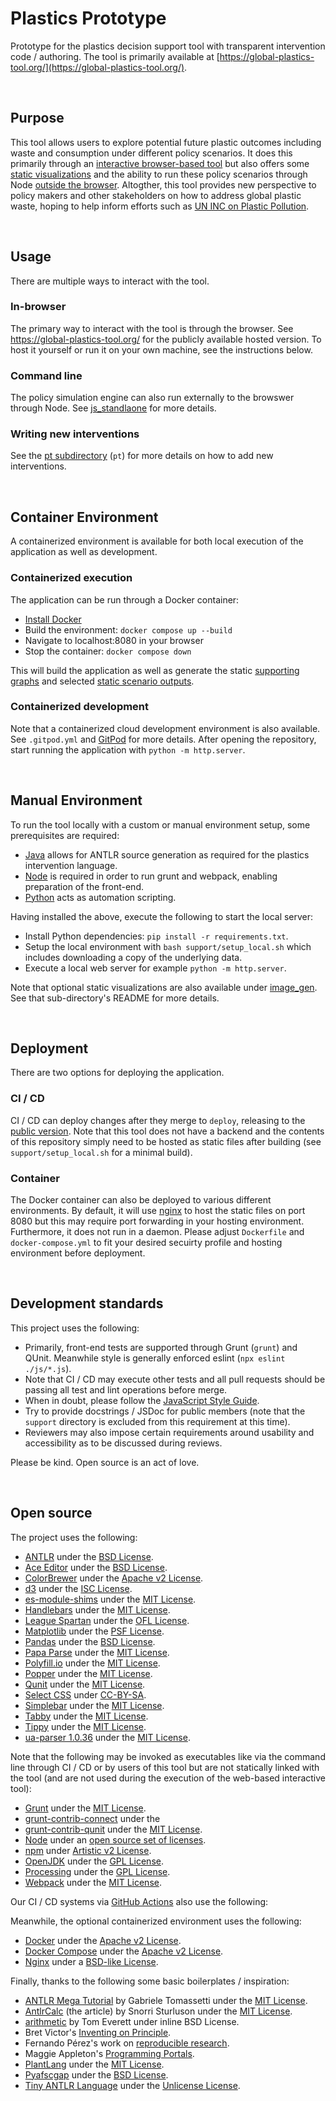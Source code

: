 Plastics Prototype
===============================================================================
Prototype for the plastics decision support tool with transparent intervention code / authoring. The tool is primarily available at [https://global-plastics-tool.org/](https://global-plastics-tool.org/).

<br>

Purpose
--------------------------------------------------------------------------------
This tool allows users to explore potential future plastic outcomes including waste and consumption under different policy scenarios. It does this primarily through an [interactive browser-based tool](https://global-plastics-tool.org/) but also offers some [static visualizations](https://github.com/SchmidtDSE/plastics-prototype/tree/main/image_gen) and the ability to run these policy scenarios through Node [outside the browser](https://github.com/SchmidtDSE/plastics-prototype/tree/main/js_standalone). Altogther, this tool provides new perspective to policy makers and other stakeholders on how to address global plastic waste, hoping to help inform efforts such as [UN INC on Plastic Pollution](https://www.unep.org/inc-plastic-pollution).

<br>

Usage
--------------------------------------------------------------------------------
There are multiple ways to interact with the tool.

### In-browser
The primary way to interact with the tool is through the browser. See https://global-plastics-tool.org/ for the publicly available hosted version. To host it yourself or run it on your own machine, see the instructions below.

### Command line
The policy simulation engine can also run externally to the browswer through Node. See [js_standlaone](https://github.com/SchmidtDSE/plastics-prototype/tree/main/js_standalone) for more details.

### Writing new interventions
See the [pt subdirectory](https://github.com/SchmidtDSE/plastics-prototype/tree/main/pt) (`pt`) for more details on how to add new interventions.

<br>

Container Environment
--------------------------------------------------------------------------------
A containerized environment is available for both local execution of the application as well as development.

### Containerized execution
The application can be run through a Docker container:

 - [Install Docker](https://www.digitalocean.com/community/tutorials/how-to-install-and-use-docker-on-ubuntu-20-04)
 - Build the environment: `docker compose up --build`
 - Navigate to localhost:8080 in your browser
 - Stop the container: `docker compose down`

This will build the application as well as generate the static [supporting graphs](https://github.com/SchmidtDSE/plastics-prototype/tree/main/image_gen) and selected [static scenario outputs](https://github.com/SchmidtDSE/plastics-prototype/tree/main/js_standalone).

### Containerized development
Note that a containerized cloud development environment is also available. See `.gitpod.yml` and [GitPod](https://gitpod.io/) for more details. After opening the repository, start running the application with `python -m http.server`.

<br>

Manual Environment
--------------------------------------------------------------------------------
To run the tool locally with a custom or manual environment setup, some prerequisites are required:

 - [Java](https://adoptium.net/) allows for ANTLR source generation as required for the plastics intervention language.
 - [Node](https://nodejs.org/en) is required in order to run grunt and webpack, enabling preparation of the front-end.
 - [Python](https://docs.python-guide.org/starting/installation/) acts as automation scripting.

Having installed the above, execute the following to start the local server:

 - Install Python dependencies: `pip install -r requirements.txt`.
 - Setup the local environment with `bash support/setup_local.sh` which includes downloading a copy of the underlying data.
 - Execute a local web server for example `python -m http.server`.

Note that optional static visualizations are also available under [image_gen](https://github.com/SchmidtDSE/plastics-prototype/tree/main/image_gen). See that sub-directory's README for more details.

<br>

Deployment
--------------------------------------------------------------------------------
There are two options for deploying the application.

### CI / CD
CI / CD can deploy changes after they merge to `deploy`, releasing to the [public version](https://global-plastics-tool.org/). Note that this tool does not have a backend and the contents of this repository simply need to be hosted as static files after building (see `support/setup_local.sh` for a minimal build).

### Container
The Docker container can also be deployed to various different environments. By default, it will use [nginx](https://nginx.org/en/) to host the static files on port 8080 but this may require port forwarding in your hosting environment. Furthermore, it does not run in a daemon. Please adjust `Dockerfile` and `docker-compose.yml` to fit your desired secuirty profile and hosting environment before deployment.

<br>

Development standards
--------------------------------------------------------------------------------
This project uses the following:

 - Primarily, front-end tests are supported through Grunt (`grunt`) and QUnit. Meanwhile style is generally enforced eslint (`npx eslint ./js/*.js`).
 - Note that CI / CD may execute other tests and all pull requests should be passing all test and lint operations before merge.
 - When in doubt, please follow the [JavaScript Style Guide](https://google.github.io/styleguide/jsguide.html).
 - Try to provide docstrings / JSDoc for public members (note that the `support` directory is excluded from this requirement at this time).
 - Reviewers may also impose certain requirements around usability and accessibility as to be discussed during reviews.

Please be kind. Open source is an act of love.

<br>

Open source
--------------------------------------------------------------------------------
The project uses the following:

 - [ANTLR](https://www.antlr.org/index.html) under the [BSD License](https://www.antlr.org/license.html).
 - [Ace Editor](https://ace.c9.io/) under the [BSD License](https://github.com/ajaxorg/ace/blob/master/LICENSE).
 - [ColorBrewer](https://colorbrewer2.org) under the [Apache v2 License](https://github.com/axismaps/colorbrewer/blob/master/LICENCE.txt).
 - [d3](https://d3js.org/) under the [ISC License](https://github.com/d3/d3/blob/main/LICENSE).
 - [es-module-shims](https://www.npmjs.com/package/es-module-shims) under the [MIT License](https://github.com/guybedford/es-module-shims/blob/main/LICENSE).
 - [Handlebars](https://handlebarsjs.com/) under the [MIT License](https://github.com/handlebars-lang/handlebars.js/blob/master/LICENSE).
 - [League Spartan](https://www.theleagueofmoveabletype.com/league-spartan) under the [OFL License](https://opensource.org/license/ofl-1-1/).
 - [Matplotlib](https://matplotlib.org/) under the [PSF License](https://matplotlib.org/stable/users/project/license.html).
 - [Pandas](https://pandas.pydata.org/) under the [BSD License](https://github.com/pandas-dev/pandas/blob/main/LICENSE).
 - [Papa Parse](https://www.papaparse.com/) under the [MIT License](https://github.com/mholt/PapaParse/blob/master/LICENSE).
 - [Polyfill.io](https://polyfill.io/v3/) under the [MIT License](https://github.com/JakeChampion/polyfill-service/blob/main/LICENSE.md).
 - [Popper](https://popper.js.org/) under the [MIT License](https://github.com/floating-ui/floating-ui/blob/master/LICENSE).
 - [Qunit](https://qunitjs.com/) under the [MIT License](https://github.com/qunitjs/qunit/blob/main/LICENSE.txt).
 - [Select CSS](https://stackoverflow.com/questions/38788848) under [CC-BY-SA](https://stackoverflow.com/help/licensing).
 - [Simplebar](https://grsmto.github.io/simplebar/) under the [MIT License](https://github.com/Grsmto/simplebar/blob/master/LICENSE).
 - [Tabby](https://github.com/cferdinandi/tabby) under the [MIT License](https://github.com/cferdinandi/tabby/blob/master/LICENSE.md).
 - [Tippy](https://atomiks.github.io/tippyjs/) under the [MIT License](https://github.com/atomiks/tippyjs/blob/master/LICENSE).
 - [ua-parser 1.0.36](https://uaparser.js.org/) under the [MIT License](https://www.npmjs.com/package/ua-parser-js).

Note that the following may be invoked as executables like via the command line through CI / CD or by users of this tool but are not statically linked with the tool (and are not used during the execution of the web-based interactive tool):

 - [Grunt](https://gruntjs.com/) under the [MIT License](https://github.com/gruntjs/grunt/blob/main/LICENSE).
 - [grunt-contrib-connect](https://github.com/gruntjs/grunt-contrib-connect) under the 
 - [grunt-contrib-qunit](https://github.com/gruntjs/grunt-contrib-connect) under the [MIT License](https://github.com/gruntjs/grunt-contrib-connect/blob/main/LICENSE-MIT).
 - [Node](https://nodejs.org/en) under an [open source set of licenses](https://github.com/nodejs/node/blob/main/LICENSE).
 - [npm](https://www.npmjs.com/) under [Artistic v2 License](https://docs.npmjs.com/policies/npm-license).
 - [OpenJDK](https://openjdk.org/) under the [GPL License](https://www.gnu.org/licenses/old-licenses/gpl-2.0.en.html).
 - [Processing](https://processing.org/) under the [GPL License](https://github.com/benfry/processing4/blob/main/LICENSE.md).
 - [Webpack](https://webpack.js.org/) under the [MIT License](https://github.com/webpack/webpack/blob/main/LICENSE).

Our CI / CD systems via [GitHub Actions](https://docs.github.com/en/actions) also use the following:

Meanwhile, the optional containerized environment uses the following:

 - [Docker](https://docs.docker.com/engine/) under the [Apache v2 License](https://github.com/moby/moby/blob/master/LICENSE).
 - [Docker Compose](https://docs.docker.com/compose/) under the [Apache v2 License](https://github.com/docker/compose/blob/main/LICENSE).
 - [Nginx](https://nginx.org/en/) under a [BSD-like License](https://nginx.org/LICENSE).

Finally, thanks to the following some basic boilerplates / inspiration:

 - [ANTLR Mega Tutorial](https://github.com/gabriele-tomassetti/antlr-mega-tutorial) by Gabriele Tomassetti under the [MIT License](https://github.com/gabriele-tomassetti/antlr-mega-tutorial/blob/master/LICENSE.md).
 - [AntlrCalc](https://snorristurluson.github.io/AntlrCalc/) (the article) by Snorri Sturluson under the [MIT License](https://github.com/snorristurluson/snorristurluson.github.io).
 - [arithmetic](https://github.com/antlr/grammars-v4/blob/master/arithmetic/arithmetic.g4) by Tom Everett under inline BSD License.
 - Bret Victor's [Inventing on Principle](https://www.youtube.com/watch?v=PUv66718DII).
 - Fernando Pérez's work on [reproducible research](https://www.youtube.com/watch?t=1521&v=GUyt_VXU8Aw&feature=youtu.be).
 - Maggie Appleton's [Programming Portals](https://maggieappleton.com/programming-portals).
 - [PlantLang](https://github.com/sampottinger/PlantLang) under the [MIT License](https://github.com/sampottinger/PlantLang/blob/main/LICENSE.txt).
 - [Pyafscgap](https://pyafscgap.org/) under the [BSD License](https://github.com/SchmidtDSE/afscgap/blob/main/LICENSE.md).
 - [Tiny ANTLR Language](https://github.com/bkiers/tiny-language-antlr4/tree/master) under the [Unlicense License](https://github.com/bkiers/tiny-language-antlr4/blob/master/UNLICENSE).
